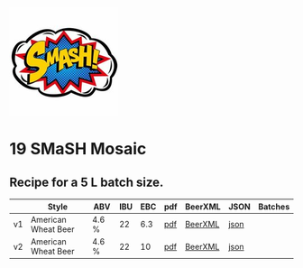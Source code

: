 ![logo](./19_SMaSH_Mosaic.jpeg)

# 19 SMaSH Mosaic

## Recipe for a 5 L batch size.

|    | Style | ABV | IBU | EBC | pdf | BeerXML | JSON | Batches |
|----|-------|-----|-----|-----|-----|---------|------|---------|
| v1 | American Wheat Beer | 4.6 % | 22 | 6.3 | [pdf](./19_SMaSH_Mosaic.pdf) | [BeerXML](./19_SMaSH_Mosaic.xml) | [json](./19_SMaSH_Mosaic.json) | |
| v2 | American Wheat Beer | 4.6 % | 22 | 10 | [pdf](./19_SMaSH_Mosaic_v2.pdf) | [BeerXML](./19_SMaSH_Mosaic_v2.xml) | [json](./19_SMaSH_Mosaic_v2.json) | |

